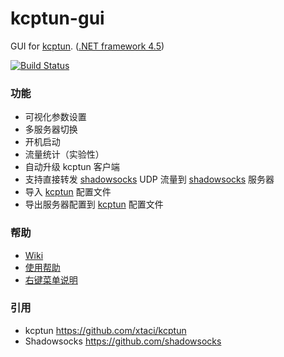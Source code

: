 # kcptun-gui
GUI for [kcptun].  ([.NET framework 4.5])

[![Build Status]][Appveyor]

### 功能

* 可视化参数设置
* 多服务器切换
* 开机启动
* 流量统计（实验性）
* 自动升级 kcptun 客户端
* 支持直接转发 [shadowsocks] UDP 流量到 [shadowsocks] 服务器
* 导入 [kcptun] 配置文件
* 导出服务器配置到 [kcptun] 配置文件 

### 帮助

* [Wiki](https://github.com/GangZhuo/kcptun-gui-windows/wiki)
* [使用帮助](https://github.com/GangZhuo/kcptun-gui-windows/wiki/How-to%3F)
* [右键菜单说明](https://github.com/GangZhuo/kcptun-gui-windows/wiki/Context-Menu)

### 引用

* kcptun https://github.com/xtaci/kcptun
* Shadowsocks https://github.com/shadowsocks


[Appveyor]: https://ci.appveyor.com/project/GangZhuo/kcptun-gui-windows/branch/master
[Build Status]: https://ci.appveyor.com/api/projects/status/nutdkl99jgj2ryda/branch/master?svg=true
[shadowsocks]: https://github.com/shadowsocks/shadowsocks-windows
[kcptun]: https://github.com/xtaci/kcptun
[.NET framework 4.5]: https://www.microsoft.com/en-us/download/details.aspx?id=30653

